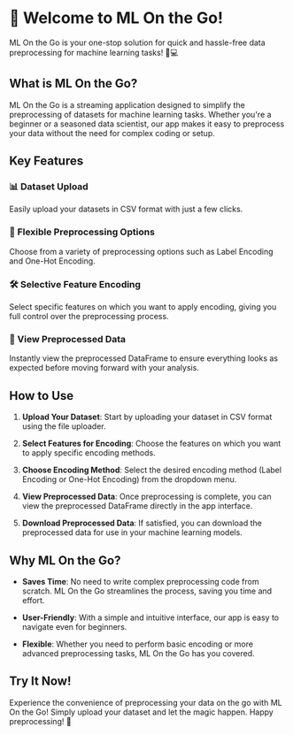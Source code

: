 # 🚀 Welcome to ML On the Go!

ML On the Go is your one-stop solution for quick and hassle-free data preprocessing for machine learning tasks! 🧠💻

## What is ML On the Go?

ML On the Go is a streaming application designed to simplify the preprocessing of datasets for machine learning tasks. Whether you're a beginner or a seasoned data scientist, our app makes it easy to preprocess your data without the need for complex coding or setup.

## Key Features

### 📊 Dataset Upload
Easily upload your datasets in CSV format with just a few clicks.

### 🔄 Flexible Preprocessing Options
Choose from a variety of preprocessing options such as Label Encoding and One-Hot Encoding.

### 🛠️ Selective Feature Encoding
Select specific features on which you want to apply encoding, giving you full control over the preprocessing process.

### 📝 View Preprocessed Data
Instantly view the preprocessed DataFrame to ensure everything looks as expected before moving forward with your analysis.

## How to Use

1. **Upload Your Dataset**: Start by uploading your dataset in CSV format using the file uploader.

2. **Select Features for Encoding**: Choose the features on which you want to apply specific encoding methods.

3. **Choose Encoding Method**: Select the desired encoding method (Label Encoding or One-Hot Encoding) from the dropdown menu.

4. **View Preprocessed Data**: Once preprocessing is complete, you can view the preprocessed DataFrame directly in the app interface.

5. **Download Preprocessed Data**: If satisfied, you can download the preprocessed data for use in your machine learning models.

## Why ML On the Go?

- **Saves Time**: No need to write complex preprocessing code from scratch. ML On the Go streamlines the process, saving you time and effort.

- **User-Friendly**: With a simple and intuitive interface, our app is easy to navigate even for beginners.

- **Flexible**: Whether you need to perform basic encoding or more advanced preprocessing tasks, ML On the Go has you covered.

## Try It Now!

Experience the convenience of preprocessing your data on the go with ML On the Go! Simply upload your dataset and let the magic happen. Happy preprocessing! 🎉
